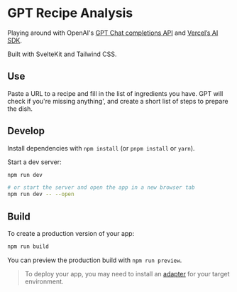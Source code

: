 # GPT Recipe Analysis

Playing around with OpenAI's [GPT Chat completions API](https://platform.openai.com/docs/guides/gpt/chat-completions-api) and [Vercel’s AI SDK](https://sdk.vercel.ai/docs).

Built with SvelteKit and Tailwind CSS.

## Use

Paste a URL to a recipe and fill in the list of ingredients you have.
GPT will check if you're missing anything', and create a short list of steps to prepare the dish.

## Develop

Install dependencies with `npm install` (or `pnpm install` or `yarn`).

Start a dev server:

```bash
npm run dev

# or start the server and open the app in a new browser tab
npm run dev -- --open
```

## Build

To create a production version of your app:

```bash
npm run build
```

You can preview the production build with `npm run preview`.

> To deploy your app, you may need to install an [adapter](https://kit.svelte.dev/docs/adapters) for your target environment.
